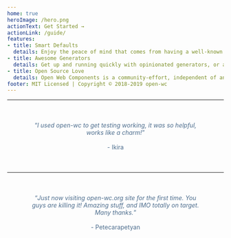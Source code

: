 ```yaml
---
home: true
heroImage: /hero.png
actionText: Get Started →
actionLink: /guide/
features:
- title: Smart Defaults
  details: Enjoy the peace of mind that comes from having a well-known default solution for almost everything. From linting to testing to demos to publishing - have the full experience.
- title: Awesome Generators
  details: Get up and running quickly with opinionated generators, or add recommended tools to existing projects. Our comprehensive fleet of generators have got you covered.
- title: Open Source Love
  details: Open Web Components is a community-effort, independent of any framework or company. We use mostly open-source tools and services. 
footer: MIT Licensed | Copyright © 2018-2019 open-wc
---
```

<hr>
<p align="center" style="margin: 50px; color: #4e6e8e;">
	<q><i>I used open-wc to get testing working, it was so helpful, works like a charm!</i></q>
	<br><br> - Ikira
</p>
<hr>
<p align="center" style="margin: 50px; color: #4e6e8e;">
	<q><i>Just now visiting open-wc.org site for the first time. You guys are killing it! Amazing stuff, and IMO totally on target. Many thanks.</i></q>
	<br><br> - Petecarapetyan
</p>
